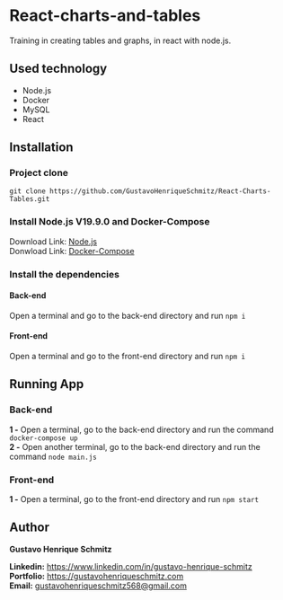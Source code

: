# React-charts-and-tables
Training in creating tables and graphs, in react with node.js.

## Used technology
- Node.js
- Docker
- MySQL
- React

## Installation

### Project clone

```
git clone https://github.com/GustavoHenriqueSchmitz/React-Charts-Tables.git
```

### Install Node.js V19.9.0 and Docker-Compose
Download Link: [Node.js](https://go.dev/dl/)  
Donwload Link: [Docker-Compose](https://docs.docker.com/compose/install/)

### Install the dependencies

#### Back-end
Open a terminal and go to the back-end directory and run `npm i`

#### Front-end
Open a terminal and go to the front-end directory and run `npm i`

## Running App

### Back-end
**1 -** Open a terminal, go to the back-end directory and run the command `docker-compose up`  
**2 -** Open another terminal, go to the back-end directory and run the command `node main.js`

### Front-end
**1 -** Open a terminal, go to the front-end directory and run `npm start`

## Author
**Gustavo Henrique Schmitz**

**Linkedin:** https://www.linkedin.com/in/gustavo-henrique-schmitz  
**Portfolio:** https://gustavohenriqueschmitz.com  
**Email:** gustavohenriqueschmitz568@gmail.com  
